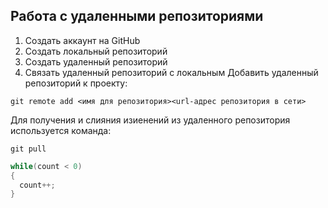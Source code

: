 ## **Работа с удаленными репозиториями**
1. Создать аккаунт на GitHub
2. Создать локальный репозиторий
3. Создать удаленный репозиторий
4. Связать удаленный репозиторий с локальным
Добавить удаленный репозиторий к проекту:
```
git remote add <имя для репозитория><url-адрес репозитория в сети>
```
Для получения и слияния изиенений из удаленного репозитория используется команда:
```
git pull
```

```C#
while(count < 0)
{
  count++;
}
```
